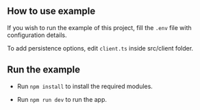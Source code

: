 ## How to use example

If you wish to run the example of this project, fill the `.env` file with configuration details.

To add persistence options, edit `client.ts` inside src/client folder.

## Run the example

* Run `npm install` to install the required modules.

* Run `npm run dev` to run the app. 
